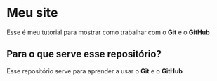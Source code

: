 # Meu site
Esse é meu tutorial para mostrar como trabalhar com o **Git** e o **GitHub**

## Para o que serve esse repositório?
Esse repositório serve para aprender a usar o **Git** e o **GitHub**
